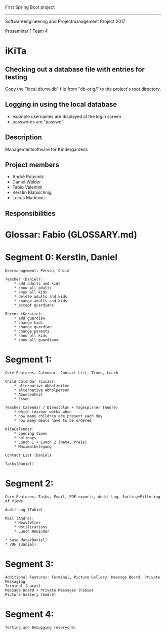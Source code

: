 First Spring Boot project 

_________________________________________

Softwareengineering and Projectmanagement Project 2017

Proseminar 1 Team 4

iKiTa
======================

## Checking out a database file with entries for testing

Copy the "local.db.mv.db" file from "db-orig/" to the project's root directory.

## Logging in using the local database

- example usernames are displayed at the login screen
- passwords are "passwd"


## Description

Managementsoftware for Kindergardens


## Project members

- André Potocnik
- Daniel Walder
- Fabio Valentini 
- Kerstin Klabischnig
- Lucas Markovic


## Responsibilities

# Glossar: Fabio (GLOSSARY.md)

# Segment 0: Kerstin, Daniel

    Usermanagement: Person, Child
    
    Teacher (Daniel):
        * add adults and kids
        * show all adults
        * show all kids
        * delete adults and kids
        * change adults and kids
        * accept guardians
        
    Parent (Kerstin):
        * add guardian
        * change kids
        * change guardian
        * change parents
        * show all kids
        * show all guardians
        
# Segment 1:

    Core Features: Calendar, Contact List, Times, Lunch
    
    Child Calendar (Lucas):
        * alternative Abholzeiten
        * alternative Abholperson
        * Abwesenheit
        * Essen
        
    Teacher Calendar / Dienstplan + Tagesplaner (André)
        * which teacher works when
        * how many children are present each day
        * how many meals have to be ordered
        
    KiTaCalendar:
        * opening times
        * holidays
        * Lunch 1 + Lunch 2 (Name, Preis)
        * Maximalbelegung
        
    Contact List (Daniel)

    Tasks(Daniel)
        



# Segment 2:

    Core Features: Tasks, Email, PDF exports, Audit-Log, Sorting+Filtering of Views
    
    Audit-Log (Fabio)
    
    Mail (André):
        * Newsletter
        * Notifications
        * Lunch Reminder
        
	* base data(Daniel)
	* PDF (Daniel)

# Segment 3:

    Additional Features: Terminal, Picture Gallery, Message Board, Private Messaging
    Terminal (Lucas)
    Message Board + Private Messages (Fabio)
    Picture Gallery (André)

# Segment 4:

    Testing and Debugging (everyone)


